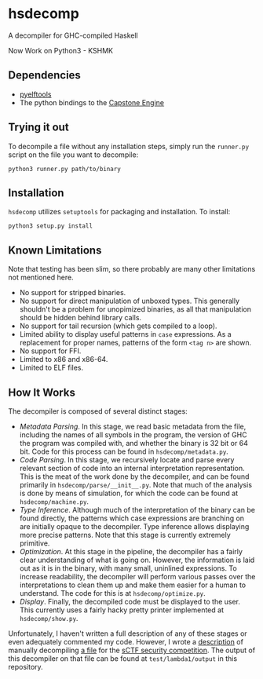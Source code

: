 # hsdecomp
A decompiler for GHC-compiled Haskell

Now Work on Python3 - KSHMK

## Dependencies

- [pyelftools](https://github.com/eliben/pyelftools)
- The python bindings to the [Capstone Engine](http://www.capstone-engine.org)

## Trying it out

To decompile a file without any installation steps, simply run the `runner.py` script on the file you want to decompile:

```
python3 runner.py path/to/binary
```

## Installation

`hsdecomp` utilizes `setuptools` for packaging and installation. To install:

```
python3 setup.py install
```

## Known Limitations

Note that testing has been slim, so there probably are many other limitations not mentioned here.

- No support for stripped binaries.
- No support for direct manipulation of unboxed types. This generally shouldn't be a problem for unopimized
  binaries, as all that manipulation should be hidden behind library calls.
- No support for tail recursion (which gets compiled to a loop).
- Limited ability to display useful patterns in `case` expressions. As a replacement for proper names, patterns
  of the form `<tag n>` are shown.
- No support for FFI.
- Limited to x86 and x86-64.
- Limited to ELF files.

## How It Works

The decompiler is composed of several distinct stages:

- *Metadata Parsing*. In this stage, we read basic metadata from the file, including the names of all symbols in
  the program, the version of GHC the program was compiled with, and whether the binary is 32 bit or 64 bit. Code
  for this process can be found in `hsdecomp/metadata.py`.
- *Code Parsing*. In this stage, we recursively locate and parse every relevant section of code into an internal
  interpretation representation. This is the meat of the work done by the decompiler, and can be found primarily
  in `hsdecomp/parse/__init__.py`. Note that much of the analysis is done by means of simulation, for which
  the code can be found at `hsdecomp/machine.py`.
- *Type Inference*. Although much of the interpretation of the binary can be found directly, the patterns which
  case expressions are branching on are initially opaque to the decompiler. Type inference allows displaying more
  precise patterns. Note that this stage is currently extremely primitive.
- *Optimization*. At this stage in the pipeline, the decompiler has a fairly clear understanding of what is going
  on. However, the information is laid out as it is in the binary, with many small, uninlined expressions. To increase
  readability, the decompiler will perform various passes over the interpretations to clean them up and make them
  easier for a human to understand. The code for this is at `hsdecomp/optimize.py`.
- *Display*. Finally, the decompiled code must be displayed to the user. This currently uses a fairly hacky pretty
  printer implemented at `hsdecomp/show.py`.

Unfortunately, I haven't written a full description of any of these stages or even adequately commented my code.
However, I wrote a [description](http://sctf.ehsandev.com/reversing/lambda1.html) of manually decompiling
[a file](http://compete.sctf.io/2015q2/problemfiles/42/%CE%BB1) for the [sCTF security competition](http://sctf.io/).
The output of this decompiler on that file can be found at `test/lambda1/output` in this repository.
